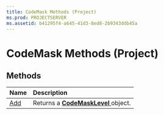 ```yaml
---
title: CodeMask Methods (Project)
ms.prod: PROJECTSERVER
ms.assetid: b41295f4-a645-41d3-8ed8-2b9343ddb45a
---
```



# CodeMask Methods (Project)

## Methods



|**Name**|**Description**|
|:-----|:-----|
|[Add](codemask-add-method-project.md)|Returns a  **[CodeMaskLevel ](codemasklevel-object-project.md)** object.|

